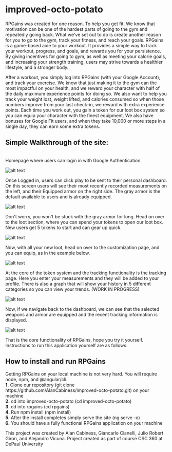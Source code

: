 # improved-octo-potato

RPGains was created for one reason. To help you get fit. We know that motivation can be one of the hardest parts of going to the gym and repeatedly going back. What we've set out to do is create another reason for you to go to the gym, track your fitness, and reach your goals. RPGains is a game-based aide to your workout. It provides a simple way to track your workout, progress, and goals, and rewards you for your persistence. By giving incentives for going to gym, as well as meeting your calorie goals, and increasing your strength training, users may strive towards a healthier lifestyle, and a stronger body.

After a workout, you simply log into RPGains (with your Google Account), and track your exercise. We know that just making it to the gym can the most impactful on your health, and we reward your character with  half of the daily maximum experience points for doing so. We also want to help you track your weight lost, weight lifted, and calories consumed so when those numbers improve from your last check-in, we reward with extra experience points. Each time you work out, you gain a token for our loot box system so you can equip your character with the finest equipment. We also have bonuses for Google Fit users, and when they take 10,000 or more steps in a single day, they can earn some extra tokens.

<h2><b>Simple Walkthrough of the site:</b></h2><br>
Homepage where users can login in with Google Authentication.

![alt text](https://i.imgur.com/YD2YmM1.jpg)

Once Logged in, users can click play to be sent to their personal dashboard. On this screen users will see their most recently recorded measurements on the left, and their Equipped  armor on the right side. The gray armor is the default available to users and is already equipped.

![alt text](https://i.imgur.com/BLB7DyK.png)

Don't worry, you won't be stuck with the gray armor for long. Head on over to the loot section, where you can spend your tokens to open our loot box. New users get 5 tokens to start and can gear up quick.

![alt text](https://i.gyazo.com/f015deb3fdf45350f59d58caa040f9ea.gif)

Now, with all your new loot, head on over to the customization page, and you can equip, as in the example below.

![alt text](https://i.gyazo.com/d35b9a805436a53b0dc9faf7eb387c36.gif)

At the core of the token system and the tracking functionality is the tracking page. Here you enter your measurements and they will be added to your profile. There is also a graph that will show your history in 5 different categories so you can view your trends. (WORK IN PROGRESS)

![alt text](https://i.imgur.com/mhIZjKq.png)

Now, if we navigate back to the dashboard, we can see that the selected weapons and armor are equipped and the recent tracking information is displayed. 

![alt text](https://i.imgur.com/SRKjWjP.png)

That is the core functionality of RPGains, hope you try it yourself.
Instructions to run this application yourself are as follows:

<h2>How to install and run RPGains</h2>
Getting RPGains on your local machine is not very hard. 
You will require node, npm, and @angular/cli.<br>
<b>1.</b> Clone our repository (git clone https://github.com/AlanCabiness/improved-octo-potato.git) on your machine <br>
<b>2.</b> cd into improved-octo-potato (cd improved-octo-potato)<br>
<b>3.</b> cd into rpgains (cd rpgains)<br>
<b>4.</b> Run npm install (npm install)<br>
<b>5.</b> After the install completes simply serve the site (ng serve -o)<br>
<b>6.</b> You should have a fully functional RPGains application on your machine <br>




This project was created by Alan Cabiness, Giancarlo Cianelli, Julio Robert Giron, and Alejandro Vicuna.
Project created as part of course CSC 360 at DePaul University

